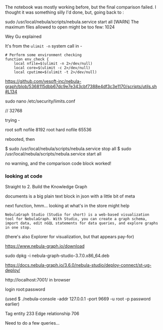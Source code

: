 The notebook was mostly working before, but the final comparison failed. I thought it was something silly I'd done, but, going back to :

sudo /usr/local/nebula/scripts/nebula.service start all
[WARN] The maximum files allowed to open might be too few: 1024

Wey Gu explained

It's from the `ulimit -n` system call in -

```
# Perform some environment checking
function env_check {
    local nfile=$(ulimit -n 2>/dev/null)
    local core=$(ulimit -c 2>/dev/null)
    local cputime=$(ulimit -t 2>/dev/null)
```

https://github.com/vesoft-inc/nebula-graph/blob/5368115dbb67dc9e7e343cbf7388e4df3c3e1170/scripts/utils.sh#L134

sudo nano /etc/security/limits.conf

// 32768

trying -

root soft nofile 8192
root hard nofile 65536

rebooted, then

$ sudo /usr/local/nebula/scripts/nebula.service stop all
$ sudo /usr/local/nebula/scripts/nebula.service start all

no warning, and the comparison code block worked!

### looking at code

Straight to 2. Build the Knowledge Graph

documents is a big plain text block in json with a little bit of meta

next function, hmm... looking at what's in the store might help

```
NebulaGraph Studio (Studio for short) is a web-based visualization tool for NebulaGraph. With Studio, you can create a graph schema, import data, edit nGQL statements for data queries, and explore graphs in one stop.
```

(there's also Explorer for visualization, but that appears pay-for)

https://www.nebula-graph.io/download

sudo dpkg -i nebula-graph-studio-3.7.0.x86_64.deb

https://docs.nebula-graph.io/3.6.0/nebula-studio/deploy-connect/st-ug-deploy/

http://localhost:7001/ in browser

login
root:password

(used $ ./nebula-console -addr 127.0.0.1 -port 9669 -u root -p password earlier)

Tag entity 233
Edge relationship 706

Need to do a few queries...
